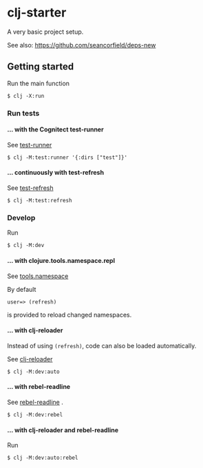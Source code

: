 # clj-starter

A very basic project setup.

See also: https://github.com/seancorfield/deps-new

## Getting started

Run the main function

    $ clj -X:run

### Run tests 

#### ... with the Cognitect test-runner

See [test-runner](https://github.com/cognitect-labs/test-runner)

    $ clj -M:test:runner '{:dirs ["test"]}'

#### ... continuously with test-refresh

See [test-refresh](https://github.com/jakemcc/test-refresh)

    $ clj -M:test:refresh

### Develop

Run

    $ clj -M:dev

#### ... with clojure.tools.namespace.repl

See [tools.namespace](https://github.com/clojure/tools.namespace)

By default

    user=> (refresh)
    
is provided to reload changed namespaces.

#### ... with clj-reloader

Instead of using `(refresh)`, code can also be loaded automatically.

See [clj-reloader](https://github.com/thiru/clj-reloader)

    $ clj -M:dev:auto

#### ... with rebel-readline

See [rebel-readline](https://github.com/bhauman/rebel-readline) .

    $ clj -M:dev:rebel

#### ... with clj-reloader and rebel-readline

Run

    $ clj -M:dev:auto:rebel
